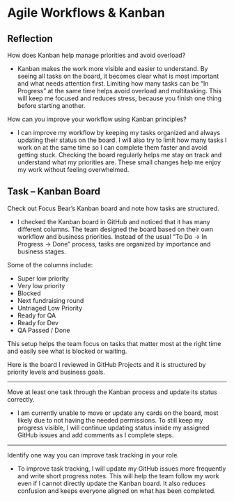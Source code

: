 # Agile Workflows & Kanban

## Reflection

How does Kanban help manage priorities and avoid overload?  
- Kanban makes the work more visible and easier to understand. By seeing all tasks on the board, it becomes clear what is most important and what needs attention first. Limiting how many tasks can be “In Progress” at the same time helps avoid overload and multitasking. This will keep me focused and reduces stress, because you finish one thing before starting another.

How can you improve your workflow using Kanban principles?  
- I can improve my workflow by keeping my tasks organized and always updating their status on the board. I will also try to limit how many tasks I work on at the same time so I can complete them faster and avoid getting stuck. Checking the board regularly helps me stay on track and understand what my priorities are. These small changes help me enjoy my work without feeling overwhelmed.


## Task – Kanban Board


Check out Focus Bear’s Kanban board and note how tasks are structured. 
- I checked the Kanban board in GitHub and noticed that it has many different columns.
The team designed the board based on their own workflow and business priorities.
Instead of the usual “To Do → In Progress → Done” process, tasks are organized by importance and business stages.

Some of the columns include:
- Super low priority
- Very low priority
- Blocked
- Next fundraising round
- Untriaged Low Priority
- Ready for QA
- Ready for Dev
- QA Passed / Done

This setup helps the team focus on tasks that matter most at the right time and easily see what is blocked or waiting.

Here is the board I reviewed in GitHub Projects and it is structured by priority levels and business goals.

---

Move at least one task through the Kanban process and update its status correctly. 
- I am currently unable to move or update any cards on the board, most likely due to not having the needed permissions.
To still keep my progress visible, I will continue updating status inside my assigned GitHub issues and add comments as I complete steps.

---

Identify one way you can improve task tracking in your role. 
- To improve task tracking, I will update my GitHub issues more frequently and write short progress notes.
This will help the team follow my work even if I cannot directly update the Kanban board.
It also reduces confusion and keeps everyone aligned on what has been completed.






